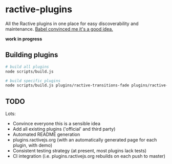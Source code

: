 # ractive-plugins

All the Ractive plugins in one place for easy discoverability and maintenance. [Babel convinced me it's a good idea.](https://github.com/babel/babel/blob/master/doc/design/monorepo.md)

**work in progress**


## Building plugins

```bash
# build all plugins
node scripts/build.js

# build specific plugins
node scripts/build.js plugins/ractive-transitions-fade plugins/ractive-transitions-slide
```


## TODO

Lots:

* Convince everyone this is a sensible idea
* Add all existing plugins ('official' and third party)
* Automated README generation
* plugins.ractivejs.org (with an automatically generated page for each plugin, with demo)
* Consistent testing strategy (at present, most plugins lack tests)
* CI integration (i.e. plugins.ractivejs.org rebuilds on each push to master)
